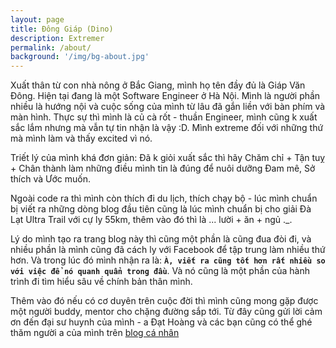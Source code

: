 ```yaml
---
layout: page
title: Đông Giáp (Dino)
description: Extremer
permalink: /about/
background: '/img/bg-about.jpg'
---
```


Xuất thân từ con nhà nông ở Bắc Giang, mình họ tên đầy đủ là Giáp Văn Đông. Hiện tại đang là một Software Engineer ở Hà Nội. Mình là người phần nhiều là hướng nội và cuộc sống của mình từ lâu đã gắn liền với bàn phím và màn hình. Thực sự thì mình là củ cà rốt - thuần Engineer, mình cũng k xuất sắc lắm nhưng mà vẫn tự tin nhận là vậy :D. Mình extreme đối với những thứ mà mình làm và thấy excited vì nó.

Triết lý của mình khá đơn giản: Đã k giỏi xuất sắc thì hãy Chăm chỉ + Tận tuỵ + Chân thành làm những điều mình tin là đúng để nuôi dưỡng Đam mê, Sở thích và Ước muốn.

Ngoài code ra thì mình còn thích đi du lịch, thích chạy bộ - lúc mình chuẩn bị viết ra những dòng blog đầu tiên cũng là lúc mình chuẩn bị cho giải Đà Lạt Ultra Trail với cự ly 55km, thêm vào đó thì là ... lười + ăn + ngủ ._.

Lý do mình tạo ra trang blog này thì cũng một phần là cũng đua đòi đi, và nhiều phần là mình cũng đã cách ly với Facebook để tập trung làm nhiều thứ hơn. Và trong lúc đó mình nhận ra là: **`À, viết ra cũng tốt hơn rất nhiều so với việc để nó quanh quẩn trong đầu`**. Và nó cũng là một phần của hành trình đi tìm hiểu sâu về chính bản thân mình.

Thêm vào đó nếu có cơ duyên trên cuộc đời thì mình cũng mong gặp được một người buddy, mentor cho chặng đường sắp tới. Từ đây cũng gửi lời cảm ơn đến đại sư huynh của mình - a Đạt Hoàng và các bạn cũng có thể ghé thăm người a của mình trên [blog cá nhân](https://www.dathoangblog.com/)
